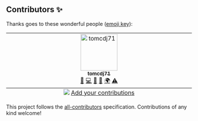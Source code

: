
## Contributors ✨

Thanks goes to these wonderful people ([emoji key](https://allcontributors.org/docs/en/emoji-key)):

<!-- ALL-CONTRIBUTORS-LIST:START - Do not remove or modify this section -->
<!-- prettier-ignore-start -->
<!-- markdownlint-disable -->
<table>
  <tbody>
    <tr>
      <td align="center" valign="top" width="11.11%"><a href="https://github.com/tomcdj71"><img src="https://avatars.githubusercontent.com/u/15751462?v=4?s=100" width="100px;" alt="tomcdj71"/><br /><sub><b>tomcdj71</b></sub></a><br /><a href="#ideas-tomcdj71" title="Ideas, Planning, & Feedback">🤔</a> <a href="https://github.com/MediaEase/zen/commits?author=tomcdj71" title="Code">💻</a> <a href="https://github.com/MediaEase/zen/commits?author=tomcdj71" title="Documentation">📖</a> <a href="#design-tomcdj71" title="Design">🎨</a> <a href="#translation-tomcdj71" title="Translation">🌍</a> <a href="https://github.com/MediaEase/zen/commits?author=tomcdj71" title="Tests">⚠️</a></td>
    </tr>
  </tbody>
  <tfoot>
    <tr>
      <td align="center" size="13px" colspan="9">
        <img src="https://raw.githubusercontent.com/all-contributors/all-contributors-cli/1b8533af435da9854653492b1327a23a4dbd0a10/assets/logo-small.svg">
          <a href="https://all-contributors.js.org/docs/en/bot/usage">Add your contributions</a>
        </img>
      </td>
    </tr>
  </tfoot>
</table>

<!-- markdownlint-restore -->
<!-- prettier-ignore-end -->

<!-- ALL-CONTRIBUTORS-LIST:END -->

This project follows the [all-contributors](https://github.com/all-contributors/all-contributors) specification. Contributions of any kind welcome!
